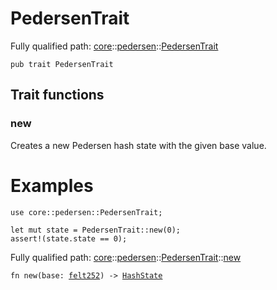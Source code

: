 # PedersenTrait

Fully qualified path: [core](./core.md)::[pedersen](./core-pedersen.md)::[PedersenTrait](./core-pedersen-PedersenTrait.md)

<pre><code class="language-cairo">pub trait PedersenTrait</code></pre>

## Trait functions

### new

Creates a new Pedersen hash state with the given base value.
# Examples

```cairo
use core::pedersen::PedersenTrait;

let mut state = PedersenTrait::new(0);
assert!(state.state == 0);
```

Fully qualified path: [core](./core.md)::[pedersen](./core-pedersen.md)::[PedersenTrait](./core-pedersen-PedersenTrait.md)::[new](./core-pedersen-PedersenTrait.md#new)

<pre><code class="language-cairo">fn new(base: <a href="core-felt252.html">felt252</a>) -&gt; <a href="core-pedersen-HashState.html">HashState</a></code></pre>


